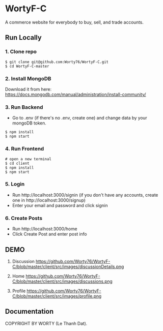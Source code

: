 # WortyF-C
A commerce website for everybody to buy, sell, and trade accounts.

## Run Locally

### 1. Clone repo

```
$ git clone git@github.com:Worty76/WortyF-C.git
$ cd WortyF-C-master
```

### 2. Install MongoDB

Download it from here: https://docs.mongodb.com/manual/administration/install-community/

### 3. Run Backend

- Go to .env (if there's no .env, create one) and change data by your mongoDB token.

```
$ npm install
$ npm start
```

### 4. Run Frontend

```
# open a new terminal
$ cd client
$ npm install
$ npm start
```

### 5. Login

- Run http://localhost:3000/signin (if you don't have any accounts, create one in http://localhost:3000/signup)
- Enter your email and password and click signin 

### 6. Create Posts

- Run http://localhost:3000/home
- Click Create Post and enter post info

## DEMO

1. Discussion
https://github.com/Worty76/WortyF-C/blob/master/client/src/images/discussionDetails.png

2. Home
https://github.com/Worty76/WortyF-C/blob/master/client/src/images/discussions.png

3. Profile
https://github.com/Worty76/WortyF-C/blob/master/client/src/images/profile.png

## Documentation
COPYRIGHT BY WORTY (Le Thanh Dat).
